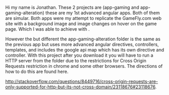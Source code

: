 Hi my name is Jonathan. These 2 projects are (app-gaming and app-gaming-alteration) these are my 1st advanced angular apps. Both of them are simular. Both apps were my attempt to replicate the GameFly.com web site with a background image and image changes on hover on the game page. Which I was able to achieve with .

However the but different the app-gaming-alteration folder is the same as the previous app but uses more advanced angular directives, controllers, templates, and includes the google api map which has its own directive and controller. With this project after you download it you will have to run a HTTP server from the folder due to the restrictions for Cross Origin Requests restriction in chrome and some other browsers. The directions of how to do this are found here.

http://stackoverflow.com/questions/8449716/cross-origin-requests-are-only-supported-for-http-but-its-not-cross-domain/23118676#23118676.

